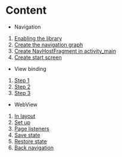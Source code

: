 # Content
- Navigation
 1. [Enabling the library](https://github.com/RenatSayf/AndroidCheatSheet/blob/master/app/build.gradle#:~:text=TODO%20Navigation%20Step%201)
 2. [Create the navigation graph](https://github.com/RenatSayf/AndroidCheatSheet/blob/master/app/src/main/res/navigation/nav_graph.xml#:~:text=%3C!%2D%2D%20%20%20%20TODO-,Navigation%20Step%202,-1.%20In%20the)
 3. [Create NavHostFragment in activity_main](https://github.com/RenatSayf/AndroidCheatSheet/blob/master/app/src/main/res/layout/activity_main.xml#:~:text=%3C!%2D%2D%20%20%20%20TODO-,Navigation%20Step%203,-%2D%2D%3E)
 4. [Create start screen](https://github.com/RenatSayf/AndroidCheatSheet/blob/master/app/src/main/res/navigation/nav_graph.xml#:~:text=TODO%20Navigation%20Step%204%20%2D%20start%20screen) 
- View binding
 1. [Step 1](https://github.com/RenatSayf/AndroidCheatSheet/blob/master/app/build.gradle#:~:text=TODO%20VIewBinding%20Step%201)
 2. [Step 2](https://github.com/RenatSayf/AndroidCheatSheet/blob/master/app/src/main/java/com/renatsayf/androidcheatsheet/ui/home/ReadmeFragment.kt#:~:text=TODO%20VIewBinding%20Step%202)
 3. [Step 3](https://github.com/RenatSayf/AndroidCheatSheet/blob/master/app/src/main/java/com/renatsayf/androidcheatsheet/ui/home/ReadmeFragment.kt#:~:text=TODO%20VIewBinding%20Step%203%20%2D%20Done)
- WebView
 1. [In layout](https://github.com/RenatSayf/AndroidCheatSheet/blob/master/app/src/main/res/layout/fragment_readme.xml#:~:text=TODO%20WebView%20%2D%20in%20layout)
 2. [Set up](https://github.com/RenatSayf/AndroidCheatSheet/blob/master/app/src/main/java/com/renatsayf/androidcheatsheet/ui/home/ReadmeFragment.kt#:~:text=region%20TODO%20WebView%20%2D%20setup)
 3. [Page listeners](https://github.com/RenatSayf/AndroidCheatSheet/blob/master/app/src/main/java/com/renatsayf/androidcheatsheet/ui/home/ReadmeFragment.kt#:~:text=TODO%20WebView%20%2D%20Page%20listeners)
 4. [Save state](https://github.com/RenatSayf/AndroidCheatSheet/blob/master/app/src/main/java/com/renatsayf/androidcheatsheet/ui/home/ReadmeFragment.kt#:~:text=TODO%20WebView%20%2D%20save%20state)
 5. [Restore state](https://github.com/RenatSayf/AndroidCheatSheet/blob/master/app/src/main/java/com/renatsayf/androidcheatsheet/ui/home/ReadmeFragment.kt#:~:text=TODO%20WebView%20%2D%20Restore%20state)
 6. [Back navigation](https://github.com/RenatSayf/AndroidCheatSheet/blob/master/app/src/main/java/com/renatsayf/androidcheatsheet/ui/home/ReadmeFragment.kt#:~:text=TODO%20WebView%20%2D%20navigation)
